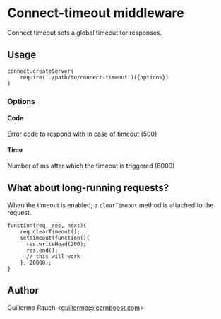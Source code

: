 # Connect-timeout middleware

Connect timeout sets a global timeout for responses.

## Usage

	connect.createServer(
	    require('./path/to/connect-timeout')({options})
	)

### Options

#### Code

Error code to respond with in case of timeout (500)

#### Time

Number of ms after which the timeout is triggered (8000)

## What about long-running requests?

When the timeout is enabled, a `clearTimeout` method is attached to the request.

	function(req, res, next){
	    req.clearTimeout();
	    setTimeout(function(){
	      res.writeHead(200);
	      res.end();
	      // this will work
	    }, 20000);
	}

## Author

Guillermo Rauch &lt;guillermo@learnboost.com&gt;